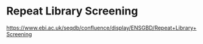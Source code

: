 # Repeat Library Screening

https://www.ebi.ac.uk/seqdb/confluence/display/ENSGBD/Repeat+Library+Screening
